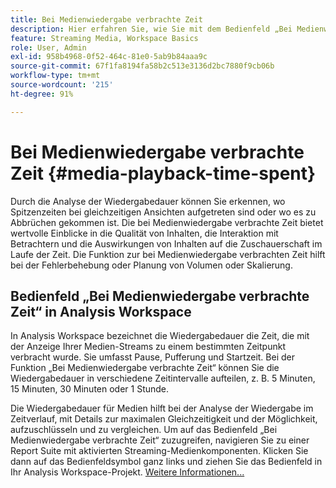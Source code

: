 ```yaml
---
title: Bei Medienwiedergabe verbrachte Zeit
description: Hier erfahren Sie, wie Sie mit dem Bedienfeld „Bei Medienwiedergabe verbrachte Zeit“ die Wiedergabedauer analysieren und die Spitzenzeiten von gleichzeitigen Wiedergaben sowie die aufgetretenen Abbrüche verstehen können.
feature: Streaming Media, Workspace Basics
role: User, Admin
exl-id: 958b4968-0f52-464c-81e0-5ab9b84aaa9c
source-git-commit: 67f1fa8194fa58b2c513e3136d2bc7880f9cb06b
workflow-type: tm+mt
source-wordcount: '215'
ht-degree: 91%

---
```


# Bei Medienwiedergabe verbrachte Zeit {#media-playback-time-spent}

Durch die Analyse der Wiedergabedauer können Sie erkennen, wo Spitzenzeiten bei gleichzeitigen Ansichten aufgetreten sind oder wo es zu Abbrüchen gekommen ist. Die bei Medienwiedergabe verbrachte Zeit bietet wertvolle Einblicke in die Qualität von Inhalten, die Interaktion mit Betrachtern und die Auswirkungen von Inhalten auf die Zuschauerschaft im Laufe der Zeit. Die Funktion zur bei Medienwiedergabe verbrachten Zeit hilft bei der Fehlerbehebung oder Planung von Volumen oder Skalierung.

## Bedienfeld „Bei Medienwiedergabe verbrachte Zeit“ in Analysis Workspace

In Analysis Workspace bezeichnet die Wiedergabedauer die Zeit, die mit der Anzeige Ihrer Medien-Streams zu einem bestimmten Zeitpunkt verbracht wurde. Sie umfasst Pause, Pufferung und Startzeit. Bei der Funktion „Bei Medienwiedergabe verbrachte Zeit“ können Sie die Wiedergabedauer in verschiedene Zeitintervalle aufteilen, z. B. 5 Minuten, 15 Minuten, 30 Minuten oder 1 Stunde.


Die Wiedergabedauer für Medien hilft bei der Analyse der Wiedergabe im Zeitverlauf, mit Details zur maximalen Gleichzeitigkeit und der Möglichkeit, aufzuschlüsseln und zu vergleichen. Um auf das Bedienfeld „Bei Medienwiedergabe verbrachte Zeit“ zuzugreifen, navigieren Sie zu einer Report Suite mit aktivierten Streaming-Medienkomponenten. Klicken Sie dann auf das Bedienfeldsymbol ganz links und ziehen Sie das Bedienfeld in Ihr Analysis Workspace-Projekt. [Weitere Informationen...](https://experienceleague.adobe.com/docs/analytics/analyze/analysis-workspace/panels/media-playback-timespent/media-playback-time-spent.html?lang=de)

<!-- ## DOES THIS APPLY Get Concurrent Viewers via Analytics Reporting API

REVISE You can also get concurrent viewer data for up to 1-month at a time at minute-level granularity using the Analytics Reporting API 2.0.  The reporting API uses the same definition of concurrent viewers as Analysis Workspace.  For more information see [_*Get concurrent viewers JSON report data with Analytics 2.0 APIs*_](/help/reporting/reports-and-analytics/get-concurrent-json20.md). -->
